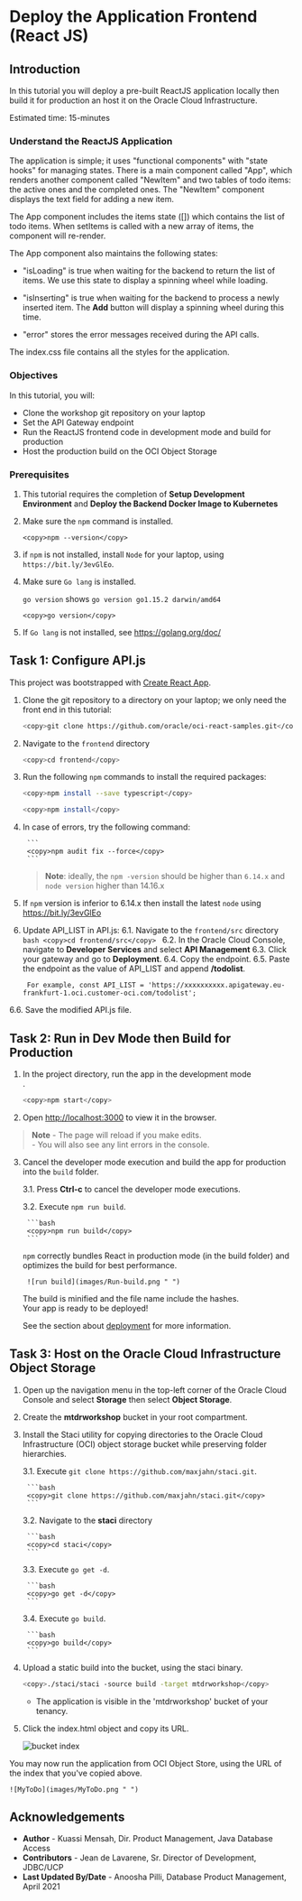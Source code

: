 # Deploy the Application Frontend (React JS)

## Introduction

In this tutorial you will deploy a pre-built ReactJS application locally then build it for production an host it on the Oracle Cloud Infrastructure.

Estimated time: 15-minutes

### Understand the ReactJS Application

The application is simple; it uses "functional components" with "state hooks" for managing states. There is a main component called "App", which renders another component called "NewItem" and two tables of todo items: the active ones and the completed ones. The "NewItem" component displays the text field for adding a new item.

The App component includes the items state ([]) which contains the list of todo items. When setItems is called with a new array of items, the component will re-render.

The App component also maintains the following states:

- "isLoading" is true when waiting for the backend to return the list of items. We use this state to display a spinning wheel while loading.

- "isInserting" is true when waiting for the backend to process a newly inserted item. The **Add** button will display a spinning wheel during this time.

- "error" stores the error messages received during the API calls.

The index.css file contains all the styles for the application.

### Objectives

In this tutorial, you will:
- Clone the workshop git repository on your laptop
- Set the API Gateway endpoint
- Run the ReactJS frontend code in development mode and build for production
- Host the production build on the OCI Object Storage

### Prerequisites

1. This tutorial requires the completion of **Setup Development Environment** and **Deploy the Backend   Docker Image to Kubernetes**

2. Make sure the `npm` command is installed.

    ```
    <copy>npm --version</copy>
    ```
3. if `npm` is not installed, install `Node` for your laptop, using `https://bit.ly/3evGlEo`.

4. Make sure `Go lang` is installed.

    `go version` shows `go version go1.15.2 darwin/amd64`

    ```
    <copy>go version</copy>
    ```
5. If `Go lang` is not installed, see https://golang.org/doc/

## Task 1: Configure API.js

This project was bootstrapped with [Create React App](https://github.com/facebook/create-react-app).

1. Clone the git repository to a directory on your laptop; we only need the front end in this tutorial:

	```bash
	<copy>git clone https://github.com/oracle/oci-react-samples.git</copy>
	```

2. Navigate to the `frontend` directory
     ```bash
     <copy>cd frontend</copy>
    ```
3. Run the following `npm` commands to install the required packages:

	```bash
	<copy>npm install --save typescript</copy>
	```
	
	```bash
	<copy>npm install</copy>
	```
	
4. In case of errors, try the following command:
	
		```
		<copy>npm audit fix --force</copy>
		```
	
	>**Note**: ideally, the `npm -version` should be higher than  `6.14.x`  and `node version` higher than 14.16.x 
	
5. If `npm` version is inferior to 6.14.x then install the latest `node` using
		https://bit.ly/3evGlEo

6. Update API_LIST in API.js:
6.1. Navigate to the `frontend/src` directory
		```bash
		<copy>cd frontend/src</copy>
		```
6.2. In the Oracle Cloud Console, navigate to **Developer Services** and select **API Management**
6.3. Click your gateway and go to **Deployment**.
6.4. Copy the endpoint.
6.5. Paste the endpoint as the value of API_LIST and append **/todolist**.

		For example, const API_LIST = 'https://xxxxxxxxxx.apigateway.eu-frankfurt-1.oci.customer-oci.com/todolist';

6.6. Save the modified API.js file.

## Task 2: Run in Dev Mode then Build for Production

1. In the project directory, run the app in the development mode <br />.

	```bash
	<copy>npm start</copy>
	```

2. Open [http://localhost:3000](http://localhost:3000) to view it in the browser.

> **Note**
    - The page will reload if you make edits.<br />
    - You will also see any lint errors in the console.

3. Cancel the developer mode execution and build the app for production into the `build` folder.<br />

	3.1. Press **Ctrl-c** to cancel the developer mode executions.

	3.2. Execute `npm run build`.

		```bash
		<copy>npm run build</copy>
		```
	 `npm` correctly bundles React in production mode (in the build folder) and optimizes the build for best performance.

    	![run build](images/Run-build.png " ")

	The build is minified and the file name include the hashes.<br />
	Your app is ready to be deployed!

	See the section about [deployment](https://facebook.github.io/create-react-app/docs/deployment) for more information.

## Task 3: Host on the Oracle Cloud Infrastructure Object Storage

1. Open up the navigation menu in the top-left corner of the Oracle Cloud Console and select
**Storage** then select **Object Storage**.

2. Create the **mtdrworkshop** bucket in your root compartment.

3. Install the Staci utility for copying directories to the Oracle Cloud Infrastructure (OCI) object storage
   bucket while preserving folder hierarchies.

	3.1. Execute `git clone https://github.com/maxjahn/staci.git`.

		```bash
		<copy>git clone https://github.com/maxjahn/staci.git</copy>
		```

	3.2. Navigate to the **staci** directory

		```bash
		<copy>cd staci</copy>
		```

	3.3. Execute `go get -d`.

		```bash
		<copy>go get -d</copy>
		```

	3.4. Execute `go build`.

		```bash
		<copy>go build</copy>
		```

4. Upload a static build into the bucket, using the staci binary.

	```bash
	<copy>./staci/staci -source build -target mtdrworkshop</copy>
	```

	- The application is visible in the 'mtdrworkshop' bucket of your tenancy.

5. Click the index.html object and copy its URL.

    ![bucket index](images/bucket-index.png " ")

You may now run the application from OCI Object Store, using the URL of the index that you've copied above.

    ![MyToDo](images/MyToDo.png " ")


## Acknowledgements

* **Author** -  Kuassi Mensah, Dir. Product Management, Java Database Access
* **Contributors** - Jean de Lavarene, Sr. Director of Development, JDBC/UCP
* **Last Updated By/Date** - Anoosha Pilli, Database Product Management,  April 2021

